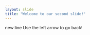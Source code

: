 ```yaml
---
layout: slide
title: "Welcome to our second slide!"
---
```

new line
Use the left arrow to go back!
